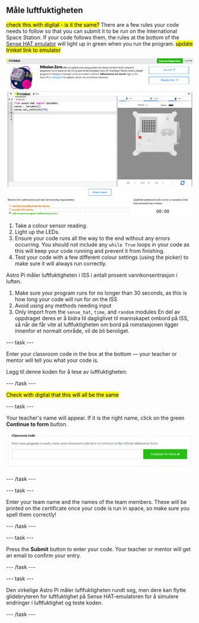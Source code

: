 ## Måle luftfuktigheten

<mark>check this with digital - is it the same?</mark> There are a few rules your code needs to follow so that you can submit it to be run on the International Space Station. If your code follows them, the rules at the bottom of the [Sense HAT emulator](https://trinket.io/mission-zero) will light up in green when you run the program. <mark>update trinket link to emulator</mark>

![A screenshot of the Mission Zero Trinket pages showing the submission button and the criteria checks on the left. The top two ("read humidity" and "use the LEDs") are in orange text, the bottom one ("runs without any errors") is green ](images/validation.png)

1. Take a colour sensor reading.
2. Light up the LEDs.
3. Ensure your code runs all the way to the end without any errors occurring. You should not include any `while True` loops in your code as this will keep your code running and prevent it from finishing.
4. Test your code with a few different colour settings (using the picker) to make sure it will always run correctly.

Astro Pi måler luftfuktigheten i ISS i antall prosent vannkonsentrasjon i luften.

1. Make sure your program runs for no longer than 30 seconds, as this is how long your code will run for on the ISS
2. Avoid using any methods needing input
3. Only import from the `sense_hat`, `time`, and `random` modules
En del av oppdraget deres er å bidra til dagliglivet til mannskapet ombord på ISS, så når de får vite at luftfuktigheten om bord på romstasjonen ligger innenfor et normalt område, vil de bli beroliget.

--- task ---

Enter your classroom code in the box at the bottom — your teacher or mentor will tell you what your code is.

Legg til denne koden for å lese av luftfuktigheten:

--- /task ---

<mark>Check with digital that this will all be the same</mark>

--- task ---

Your teacher's name will appear. If it is the right name, click on the green **Continue to form** button.

![Continue to form](images/continue-to-form.png)

--- /task ---

--- task ---

Enter your team name and the names of the team members. These will be printed on the certificate once your code is run in space, so make sure you spell them correctly!

--- /task ---

--- task ---

Press the **Submit** button to enter your code. Your teacher or mentor will get an email to confirm your entry.

--- /task ---

--- task ---

Den virkelige Astro Pi måler luftfuktigheten rundt seg, men dere kan flytte glidebryteren for luftfuktighet på Sense HAT-emulatoren for å simulere endringer i luftfuktighet og teste koden.

--- /task ---
